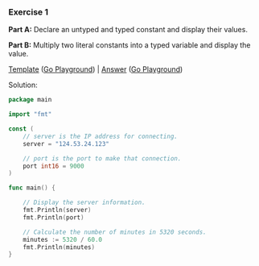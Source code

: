 ### Exercise 1

**Part A:** Declare an untyped and typed constant and display their values.

**Part B:** Multiply two literal constants into a typed variable and display the value.

[Template](exercises/template1/template1.go) ([Go Playground](https://play.golang.org/p/QMrOCsHjcC)) |
[Answer](exercises/exercise1/exercise1.go) ([Go Playground](https://play.golang.org/p/aUZ-7VPb9H))

Solution:
```go
package main

import "fmt"

const (
	// server is the IP address for connecting.
	server = "124.53.24.123"

	// port is the port to make that connection.
	port int16 = 9000
)

func main() {

	// Display the server information.
	fmt.Println(server)
	fmt.Println(port)

	// Calculate the number of minutes in 5320 seconds.
	minutes := 5320 / 60.0
	fmt.Println(minutes)
}
```
